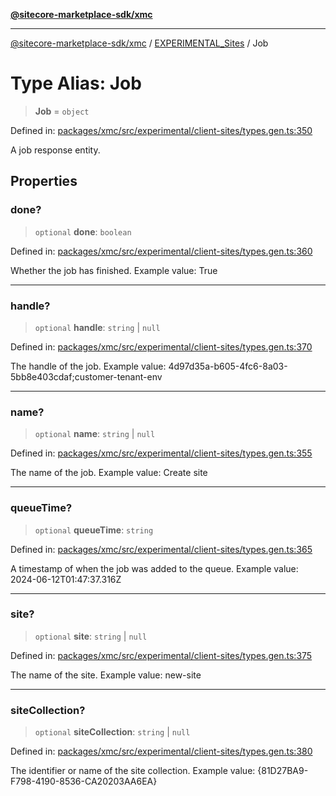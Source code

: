 [**@sitecore-marketplace-sdk/xmc**](../../../../README.md)

***

[@sitecore-marketplace-sdk/xmc](../../../../README.md) / [EXPERIMENTAL\_Sites](../README.md) / Job

# Type Alias: Job

> **Job** = `object`

Defined in: [packages/xmc/src/experimental/client-sites/types.gen.ts:350](https://github.com/Sitecore/marketplace-sdk/blob/main/packages/xmc/src/experimental/client-sites/types.gen.ts#L350)

A job response entity.

## Properties

### done?

> `optional` **done**: `boolean`

Defined in: [packages/xmc/src/experimental/client-sites/types.gen.ts:360](https://github.com/Sitecore/marketplace-sdk/blob/main/packages/xmc/src/experimental/client-sites/types.gen.ts#L360)

Whether the job has finished.
Example value: True

***

### handle?

> `optional` **handle**: `string` \| `null`

Defined in: [packages/xmc/src/experimental/client-sites/types.gen.ts:370](https://github.com/Sitecore/marketplace-sdk/blob/main/packages/xmc/src/experimental/client-sites/types.gen.ts#L370)

The handle of the job.
Example value: 4d97d35a-b605-4fc6-8a03-5bb8e403cdaf;customer-tenant-env

***

### name?

> `optional` **name**: `string` \| `null`

Defined in: [packages/xmc/src/experimental/client-sites/types.gen.ts:355](https://github.com/Sitecore/marketplace-sdk/blob/main/packages/xmc/src/experimental/client-sites/types.gen.ts#L355)

The name of the job.
Example value: Create site

***

### queueTime?

> `optional` **queueTime**: `string`

Defined in: [packages/xmc/src/experimental/client-sites/types.gen.ts:365](https://github.com/Sitecore/marketplace-sdk/blob/main/packages/xmc/src/experimental/client-sites/types.gen.ts#L365)

A timestamp of when the job was added to the queue.
Example value: 2024-06-12T01:47:37.316Z

***

### site?

> `optional` **site**: `string` \| `null`

Defined in: [packages/xmc/src/experimental/client-sites/types.gen.ts:375](https://github.com/Sitecore/marketplace-sdk/blob/main/packages/xmc/src/experimental/client-sites/types.gen.ts#L375)

The name of the site.
Example value: new-site

***

### siteCollection?

> `optional` **siteCollection**: `string` \| `null`

Defined in: [packages/xmc/src/experimental/client-sites/types.gen.ts:380](https://github.com/Sitecore/marketplace-sdk/blob/main/packages/xmc/src/experimental/client-sites/types.gen.ts#L380)

The identifier or name of the site collection.
Example value: {81D27BA9-F798-4190-8536-CA20203AA6EA}
